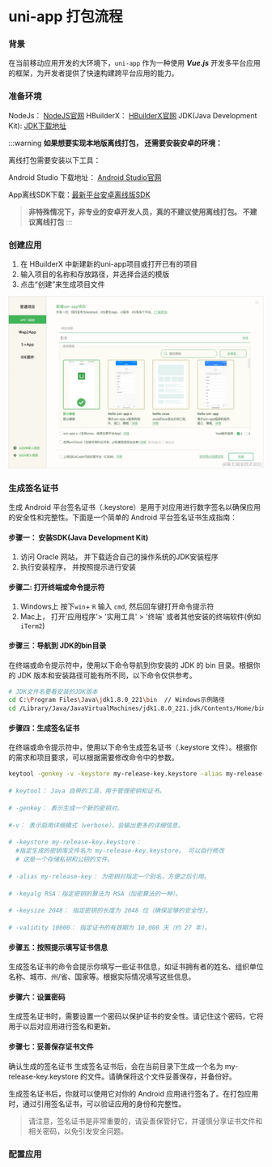 # uni-app 打包流程

### 背景

在当前移动应用开发的大环境下，`uni-app` 作为一种使用 ***Vue.js*** 开发多平台应用的框架，为开发者提供了快速构建跨平台应用的能力。

### 准备环境

NodeJs： [NodeJS官网](https://nodejs.org/en)
HBuilderX： [HBuilderX官网](https://www.dcloud.io/hbuilderx.html)
JDK(Java Development Kit): [JDK下载地址](https://www.oracle.com/java/technologies/downloads/)

:::warning
**如果想要实现本地版离线打包， 还需要安装安卓的环境：**

离线打包需要安装以下工具：

Android Studio 下载地址： [Android Studio官网](https://developer.android.google.cn/studio?hl=zh-cn)

App离线SDK下载：[最新平台安卓离线版SDK](https://nativesupport.dcloud.net.cn/AppDocs/download/android.html)

> **非特殊情况下，非专业的安卓开发人员，真的不建议使用离线打包。 不建议离线打包**
:::

### 创建应用

1. 在 HBuilderX 中新建新的uni-app项目或打开已有的项目
2. 输入项目的名称和存放路径，并选择合适的模版
3. 点击“创建”来生成项目文件

![HbuilderX创建项目](/image/uni-app新建项目.png)

### 生成签名证书

生成 Android 平台签名证书（.keystore）是用于对应用进行数字签名以确保应用的安全性和完整性。下面是一个简单的 Android 平台签名证书生成指南：

#### 步骤一： 安装SDK(Java Development Kit)

1. 访问 Oracle 网站， 并下载适合自己的操作系统的JDK安装程序
2. 执行安装程序， 并按照提示进行安装

#### 步骤二: 打开终端或命令提示符

1. Windows上 按下`win`+ `R` 输入 `cmd`, 然后回车键打开命令提示符
2. Mac上， 打开'应用程序'> '实用工具' > '终端' 或者其他安装的终端软件(例如`iTerm2`)

#### 步骤三：导航到 JDK的bin目录

在终端或命令提示符中，使用以下命令导航到你安装的 JDK 的 bin 目录。根据你的 JDK 版本和安装路径可能有所不同，以下命令仅供参考。

```bash
# JDK文件名要看安装的JDK版本
cd C:\Program Files\Java\jdk1.8.0_221\bin  // Windows示例路径
cd /Library/Java/JavaVirtualMachines/jdk1.8.0_221.jdk/Contents/Home/bin  // Mac示例路径
```

#### 步骤四：生成签名证书

在终端或命令提示符中，使用以下命令生成签名证书（.keystore 文件）。根据你的需求和项目要求，可以根据需要修改命令中的参数。

```bash
keytool -genkey -v -keystore my-release-key.keystore -alias my-release-key -keyalg RSA -keysize 2048 -validity 10000

# keytool： Java 自带的工具，用于管理密钥和证书。

# -genkey： 表示生成一个新的密钥对。

#-v： 表示启用详细模式（verbose），会输出更多的详细信息。

# -keystore my-release-key.keystore： 
  #指定生成的密钥库文件名为 my-release-key.keystore。 可以自行修改
  # 这是一个存储私钥和公钥的文件。

# -alias my-release-key： 为密钥对指定一个别名，方便之后引用。

# -keyalg RSA：指定密钥的算法为 RSA（加密算法的一种）。

# -keysize 2048： 指定密钥的长度为 2048 位（确保足够的安全性）。

# -validity 10000： 指定证书的有效期为 10,000 天（约 27 年）。
```

#### 步骤五：按照提示填写证书信息

生成签名证书的命令会提示你填写一些证书信息，如证书拥有者的姓名、组织单位名称、城市、州/省、国家等。根据实际情况填写这些信息。

#### 步骤六：设置密码

生成签名证书时，需要设置一个密码以保护证书的安全性。请记住这个密码，它将用于以后对应用进行签名和更新。

#### 步骤七：妥善保存证书文件

确认生成的签名证书 生成签名证书后，会在当前目录下生成一个名为 my-release-key.keystore 的文件。请确保将这个文件妥善保存，并备份好。

生成签名证书后，你就可以使用它对你的 Android 应用进行签名了。在打包应用时，通过引用签名证书，可以验证应用的身份和完整性。

> 请注意，签名证书是非常重要的，请妥善保管好它，并谨慎分享证书文件和相关密码，以免引发安全问题。

### 配置应用
